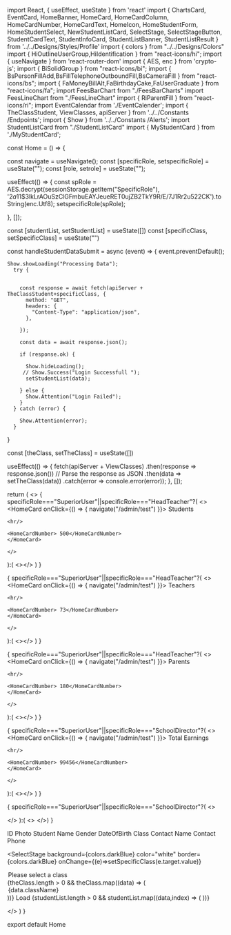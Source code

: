 import React, { useEffect, useState } from 'react'
import { ChartsCard, EventCard, HomeBanner, HomeCard, HomeCardColumn, HomeCardNumber, HomeCardText, HomeIcon, HomeStudentForm, HomeStudentSelect, NewStudentListCard, SelectStage, SelectStageButton, StudentCardText, StudentInfoCard, StudentListBanner, StudentListResult } from '../../Designs/Styles/Profile'
import { colors } from "../../Designs/Colors"
import { HiOutlineUserGroup,HiIdentification } from "react-icons/hi";
import { useNavigate } from 'react-router-dom'
import { AES, enc } from 'crypto-js';
import { BiSolidGroup } from "react-icons/bi";
import { BsPersonFillAdd,BsFillTelephoneOutboundFill,BsCameraFill } from "react-icons/bs";
import { FaMoneyBillAlt,FaBirthdayCake,FaUserGraduate } from "react-icons/fa";
import FeesBarChart from "./FeesBarCharts"
import FeesLineChart from "./FeesLineChart"
import { RiParentFill } from "react-icons/ri";
import EventCalendar from './EventCalender';
import { TheClassStudent, ViewClasses, apiServer } from '../../Constants /Endpoints';
import { Show } from '../../Constants /Alerts';
import StudentListCard from "./StudentListCard"
import { MyStudentCard } from './MyStudentCard';



const Home = () => {
  
  const navigate = useNavigate();
  const [specificRole, setspecificRole] = useState("");
  const [role, setrole] = useState("");

  useEffect(() => {
    const spRole =  AES.decrypt(sessionStorage.getItem("SpecificRole"), '$2a$11$3lkLrAOuSzClGFmbuEAYJeueRET0ujZB2TkY9R/E/7J1Rr2u522CK').toString(enc.Utf8);
    setspecificRole(spRole);
    
  }, []);


  const [studentList, setStudentList] = useState([])
  const [specificClass, setSpecificClass] = useState("")


  const handleStudentDataSubmit = async (event) => {
    event.preventDefault();
      
    Show.showLoading("Processing Data");
      try {
  
    
        const response = await fetch(apiServer + TheClassStudent+specificClass, {
          method: "GET",
          headers: {
            "Content-Type": "application/json",
          },

        });
  
        const data = await response.json();
    
        if (response.ok) {
          
          Show.hideLoading();
         // Show.Success("Login Successfull ");
          setStudentList(data);
               
        } else {
          Show.Attention("Login Failed");
        }
      } catch (error) {
  
        Show.Attention(error);
      }
  
  }
  



  const [theClass, setTheClass] = useState([])

  useEffect(() => {
      fetch(apiServer + ViewClasses)
        .then(response => response.json()) // Parse the response as JSON
        .then(data => setTheClass(data))
        .catch(error => console.error(error));
    }, []);
  




  return (
<>
<HomeBanner>
{
   specificRole==="SuperiorUser"||specificRole==="HeadTeacher"?(
    <>
    <HomeCard onClick={() => { navigate("/admin/test") }}>
    <HomeCardColumn>
    <HomeIcon color={colors.green}> <HiOutlineUserGroup/> </HomeIcon>
    <HomeCardText>Students</HomeCardText>
    </HomeCardColumn>

    <hr/>

    <HomeCardNumber> 500</HomeCardNumber>
    </HomeCard>

    </>
   ):(
    <></>
   )
}

{
   specificRole==="SuperiorUser"||specificRole==="HeadTeacher"?(
    <>
    <HomeCard onClick={() => { navigate("/admin/test") }}>
    <HomeCardColumn>
    <HomeIcon color={colors.blue}> <BiSolidGroup/> </HomeIcon>
    <HomeCardText>Teachers</HomeCardText>
    </HomeCardColumn>

    <hr/>

    <HomeCardNumber> 73</HomeCardNumber>
    </HomeCard>

    </>
   ):(
    <></>
   )
}

{
   specificRole==="SuperiorUser"||specificRole==="HeadTeacher"?(
    <>
    <HomeCard onClick={() => { navigate("/admin/test") }}>
    <HomeCardColumn>
    <HomeIcon color={colors.deepyellow}> <BsPersonFillAdd/> </HomeIcon>
    <HomeCardText>Parents</HomeCardText>
    </HomeCardColumn>

    <hr/>

    <HomeCardNumber> 180</HomeCardNumber>
    </HomeCard>

    </>
   ):(
    <></>
   )
}

{
   specificRole==="SuperiorUser"||specificRole==="SchoolDirector"?(
    <>
    <HomeCard onClick={() => { navigate("/admin/test") }}>
    <HomeCardColumn>
    <HomeIcon color={colors.aqua}> <FaMoneyBillAlt/> </HomeIcon>
    <HomeCardText>Total Earnings</HomeCardText>
    </HomeCardColumn>

    <hr/>

    <HomeCardNumber> 99456</HomeCardNumber>
    </HomeCard>

    </>
   ):(
    <></>
   )
}

</HomeBanner>

{
  specificRole==="SuperiorUser"||specificRole==="SchoolDirector"?(
  <>
 <HomeBanner>

<ChartsCard><FeesBarChart/></ChartsCard>

<ChartsCard><FeesLineChart/> </ChartsCard>
  
</HomeBanner> 
  
  </>
  ):(
  <>
  </>)
}


<StudentInfoCard >

<StudentListBanner onSubmit={handleStudentDataSubmit}>

<StudentCardText>ID</StudentCardText>
<StudentCardText>Photo</StudentCardText>
<StudentCardText>Student Name</StudentCardText>
<StudentCardText>Gender</StudentCardText>
<StudentCardText>DateOfBirth</StudentCardText>
<StudentCardText>Class</StudentCardText>
<StudentCardText>Contact Name</StudentCardText>
<StudentCardText>Contact Phone</StudentCardText>

<SelectStage
background={colors.darkBlue}
color="white"
border={colors.darkBlue}
onChange={(e)=>setSpecificClass(e.target.value)}
>
<option >Please select a class</option>
{theClass.length > 0 &&
    theClass.map((data) => (
      <option key={data.id}>{data.className}</option>
    ))}
</SelectStage>
<SelectStageButton  
background={colors.darkBlue}
color="white"
border={colors.darkBlue}
type="submit">Load
</SelectStageButton>

</StudentListBanner>


<StudentListResult>
{studentList.length > 0 &&
    studentList.map((data,index) => (
      <MyStudentCard data={data} key={index}  />
    ))}

</StudentListResult>













</StudentInfoCard>
<br/>

<EventCard>  
  <EventCalendar/>
 
 </EventCard>






</>
  )
}

export default Home